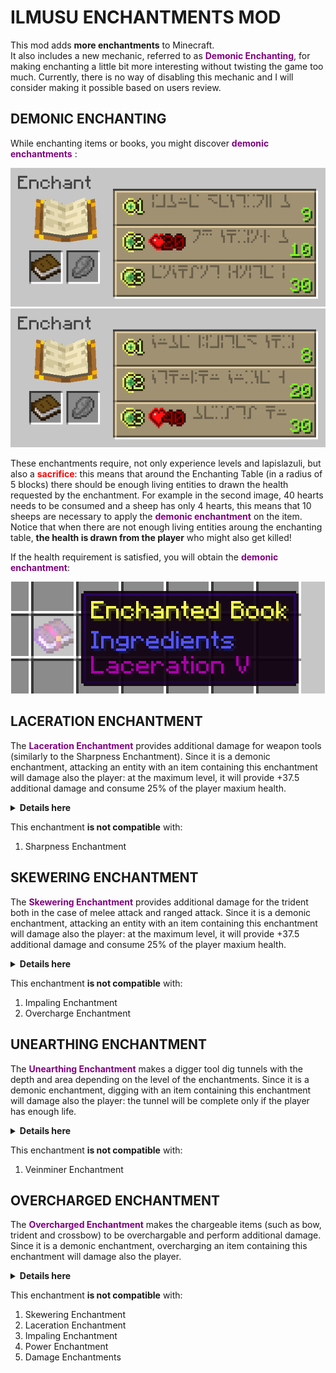 # ILMUSU ENCHANTMENTS MOD
This mod adds <b>more enchantments</b> to Minecraft.  
It also includes a new mechanic, referred to as <b><span style="color:purple">Demonic Enchanting</span></b>, for making enchanting a little bit more interesting without twisting the game too much. Currently, there is no way of disabling this mechanic and I will consider making it possible based on users review.  

## DEMONIC ENCHANTING
While enchanting items or books, you might discover <b><span style="color:purple">demonic enchantments</span></b> : 

<p align="center">
	<img src="https://github.com/IlMusu/IlMusuEnchantmentsMod/blob/documentation/images/demonic_enchanting_1.png?raw=true">
	<br>
	<img src="https://github.com/IlMusu/IlMusuEnchantmentsMod/blob/documentation/images/demonic_enchanting_2.png?raw=true">
</p>

These enchantments require, not only experience levels and lapislazuli, but also a <b><span style="color:red">sacrifice</span></b>: this means that around the Enchanting Table (in a radius of 5 blocks) there should be enough living entities to drawn the health requested by the enchantment. For example in the second image, 40 hearts needs to be consumed and a sheep has only 4 hearts, this means that 10 sheeps are necessary to apply the <b><span style="color:purple">demonic enchantment</span></b> on the item.  
Notice that when there are not enough living entities aroung the enchanting table, <b>the health is drawn from the player</b> who might also get killed!  
  
If the health requirement is satisfied, you will obtain the <b><span style="color:purple">demonic enchantment</span></b>:  

<p align="center">
	<img src="https://github.com/IlMusu/IlMusuEnchantmentsMod/blob/documentation/images/book_with_demonic_enchantment.png?raw=true">
</p>

## LACERATION ENCHANTMENT
The <b><span style="color:purple">Laceration Enchantment</span></b> provides additional damage for weapon tools (similarly to the Sharpness Enchantment). Since it is a demonic enchantment, attacking an entity with an item containing this enchantment will damage also the player: at the maximum level, it will provide +37.5 additional damage and consume 25% of the player maxium health.  

<details>
<summary><b>Details here</b></summary>
This enchantment produces more damage the more the health it can consume from the player. <br />
At level 1, it consumes 10.00% of the player health and produces +6.5 additional damage. <br />
At level 2, it consumes 13.75% of the player health and produces +12.0 additional damage.  <br />
At level 3, it consumes 17.50% of the player health and produces +19.0 additional damage. <br />
At level 4, it consumes 21.25% of the player health and produces +27.5 additional damage. <br />
At level 5, it consumes 25.00% of the player health and produces +37.6 additional damage. <br />
An important notice is that it never kills the player, <b>leaving him at half a heart</b>. <br />
<br />
<p align="center">
	<img src="https://github.com/IlMusu/IlMusuEnchantmentsMod/blob/documentation/gifs/laceration.gif?raw=true">
</p>
</details>

This enchantment <b>is not compatible</b> with:
1. Sharpness Enchantment

## SKEWERING ENCHANTMENT
The <b><span style="color:purple">Skewering Enchantment</span></b> provides additional damage for the trident both in the case of melee attack and ranged attack. Since it is a demonic enchantment, attacking an entity with an item containing this enchantment will damage also the player: at the maximum level, it will provide +37.5 additional damage and consume 25% of the player maxium health.  

<details>
<summary><b>Details here</b></summary>
This enchantment produces more damage the more the health it can consume from the player. <br />
At level 1, it consumes 10.00% of the player health and produces +6.5 additional damage. <br />
At level 2, it consumes 13.75% of the player health and produces +12.0 additional damage.  <br />
At level 3, it consumes 17.50% of the player health and produces +19.0 additional damage. <br />
At level 4, it consumes 21.25% of the player health and produces +27.5 additional damage. <br />
At level 5, it consumes 25.00% of the player health and produces +37.6 additional damage. <br />
An important notice is that it never kills the player, <b>leaving him at half a heart</b>. <br />
<br />
<p align="center">
	<img src="https://github.com/IlMusu/IlMusuEnchantmentsMod/blob/documentation/gifs/skewering.gif?raw=true">
</p>
</details>

This enchantment <b>is not compatible</b> with:
1. Impaling Enchantment
2. Overcharge Enchantment

## UNEARTHING ENCHANTMENT
The <b><span style="color:purple">Unearthing Enchantment</span></b> makes a digger tool dig tunnels with the depth and area depending on the level of the enchantments. Since it is a demonic enchantment, digging with an item containing this enchantment will damage also the player: the tunnel will be complete only if the player has enough life.  

<details>
<summary><b>Details here</b></summary>
At level 1, the tunnel will have an area of 3x3 blocks and a depth of 1 block. <br />
At level 2, the tunnel will have an area of 3x3 blocks and a depth of 3 block. <br />
At level 3, the tunnel will have an area of 3x3 blocks and a depth of 4 block. <br />
At level 4, the tunnel will have an area of 3x3 blocks and a depth of 6 block. <br />
At level 5, the tunnel will have an area of 3x3 blocks and a depth of 7 block. <br />
An important notice is that it never kills the player, <b>leaving him at half a heart</b>. <br />
<br />
<p align="center">
	<img src="https://github.com/IlMusu/IlMusuEnchantmentsMod/blob/documentation/gifs/unearthing.gif?raw=true">
</p>
</details>

This enchantment <b>is not compatible</b> with:
1. Veinminer Enchantment

## OVERCHARGED ENCHANTMENT
The <b><span style="color:purple">Overcharged Enchantment</span></b> makes the chargeable items (such as bow, trident and crossbow) to be overchargable and perform additional damage. Since it is a demonic enchantment, overcharging an item containing this enchantment will damage also the player.

<details>
<summary><b>Details here</b></summary>
The overcharging logic starts after the item has been fully charged: if the player continues to charge the item, he will start taking a heart of damage every 10 ticks (0.5 seconds). The projectile will make additional damage depending on the level of the enchantment and the total damage that the player endured. In particular, the final damage is computed as:  

```bash
additional_damage = player_endured_damage*(0.3 + enchantment_level * 0.2)
```

An important notice is that it never kills the player, <b>leaving him at half a heart</b>. <br />
<br />
<p align="center">
	<img src="https://github.com/IlMusu/IlMusuEnchantmentsMod/blob/documentation/gifs/overcharged.gif?raw=true">
</p>
</details>

This enchantment <b>is not compatible</b> with:
1. Skewering Enchantment
2. Laceration Enchantment
3. Impaling Enchantment
4. Power Enchantment
5. Damage Enchantments
